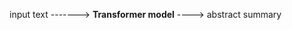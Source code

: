 
                    
                    
input text ------->  **Transformer model**  ---->  abstract summary
                    